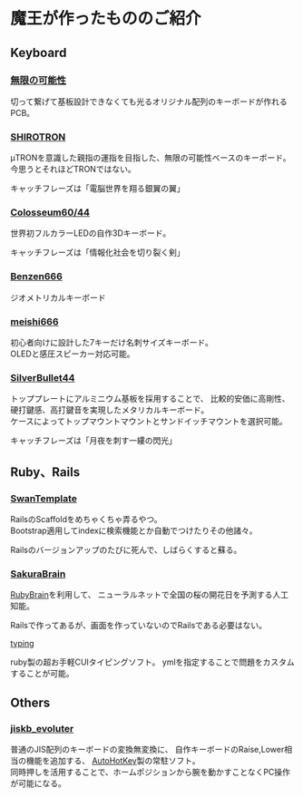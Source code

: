 # 魔王が作ったもののご紹介

## Keyboard

### [無限の可能性](./MxLEDBitPCB)

切って繋げて基板設計できなくても光るオリジナル配列のキーボードが作れるPCB。

### [SHIROTRON](./shirotron)

μTRONを意識した親指の運指を目指した、無限の可能性ベースのキーボード。  
  今思うとそれほどTRONではない。

キャッチフレーズは「電脳世界を翔る銀翼の翼」

### [Colosseum60/44](./colosseum60)

世界初フルカラーLEDの自作3Dキーボード。

キャッチフレーズは「情報化社会を切り裂く剣」

### [Benzen666](./benzene666)

ジオメトリカルキーボード

### [meishi666](./meishi666)

初心者向けに設計した7キーだけ名刺サイズキーボード。  
OLEDと感圧スピーカー対応可能。

### [SilverBullet44](./silverbullet44)

トッププレートにアルミニウム基板を採用することで、
比較的安価に高剛性、硬打鍵感、高打鍵音を実現したメタリカルキーボード。  
ケースによってトップマウントマウントとサンドイッチマウントを選択可能。

キャッチフレーズは「月夜を刺す一縷の閃光」


## Ruby、Rails

### [SwanTemplate](./SwanTemplate)

RailsのScaffoldをめちゃくちゃ弄るやつ。  
Bootstrap適用してindexに検索機能とか自動でつけたりその他諸々。

Railsのバージョンアップのたびに死んで、しばらくすると蘇る。

### [SakuraBrain](./SakuraBrain)

[RubyBrain](https://github.com/elgoog/ruby_brain)を利用して、
ニューラルネットで全国の桜の開花日を予測する人工知能。

Railsで作ってあるが、画面を作っていないのでRailsである必要はない。

[typing](./typing)

ruby製の超お手軽CUIタイピングソフト。
ymlを指定することで問題をカスタムすることが可能。


## Others

### [jiskb_evoluter](./jiskb_evoluter)

普通のJIS配列のキーボードの変換無変換に、
自作キーボードのRaise,Lower相当の機能を追加する、
[AutoHotKey](https://www.autohotkey.com)製の常駐ソフト。  
同時押しを活用することで、ホームポジションから腕を動かすことなくPC操作が可能になる。

